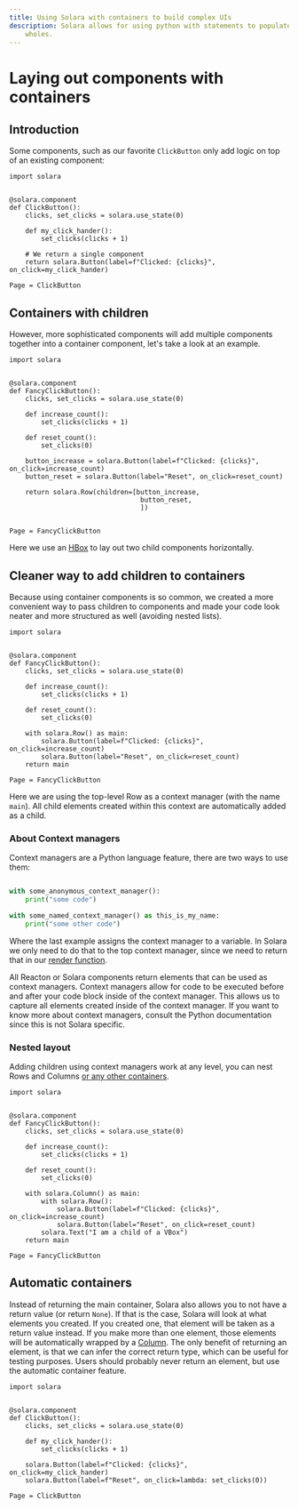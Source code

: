 ```yaml
---
title: Using Solara with containers to build complex UIs
description: Solara allows for using python with statements to populate your UIs in a structured manner. This makes it easy to compose different components to build cohesive
    wholes.
---
```


# Laying out components with containers

## Introduction
Some components, such as our favorite `ClickButton` only add logic on top of an existing component:

```solara
import solara


@solara.component
def ClickButton():
    clicks, set_clicks = solara.use_state(0)

    def my_click_hander():
        set_clicks(clicks + 1)

    # We return a single component
    return solara.Button(label=f"Clicked: {clicks}", on_click=my_click_hander)

Page = ClickButton
```


## Containers with children
However, more sophisticated components will add multiple components together into a container component, let's take a look at an example.

```solara
import solara


@solara.component
def FancyClickButton():
    clicks, set_clicks = solara.use_state(0)

    def increase_count():
        set_clicks(clicks + 1)

    def reset_count():
        set_clicks(0)

    button_increase = solara.Button(label=f"Clicked: {clicks}", on_click=increase_count)
    button_reset = solara.Button(label="Reset", on_click=reset_count)

    return solara.Row(children=[button_increase,
                                 button_reset,
                                 ])


Page = FancyClickButton

```


Here we use an [HBox](/documentation/components/layout/hbox) to lay out two child components horizontally.


## Cleaner way to add children to containers

Because using container components is so common, we created a more convenient way to pass children to components and made your code look neater and more structured as well (avoiding nested lists).

```solara
import solara


@solara.component
def FancyClickButton():
    clicks, set_clicks = solara.use_state(0)

    def increase_count():
        set_clicks(clicks + 1)

    def reset_count():
        set_clicks(0)

    with solara.Row() as main:
        solara.Button(label=f"Clicked: {clicks}", on_click=increase_count)
        solara.Button(label="Reset", on_click=reset_count)
    return main

Page = FancyClickButton

```

Here we are using the top-level Row as a context manager (with the name `main`). All child elements created within this context are automatically added as a child.

### About Context managers

Context managers are a Python language feature, there are two ways to use them:

```python

with some_anonymous_context_manager():
    print("some code")

with some_named_context_manager() as this_is_my_name:
    print("some other code")
```

Where the last example assigns the context manager to a variable. In Solara we only need to do that to the top context manager, since we need to return that in our [render function](/documentation/advanced/understanding/anatomy).

All Reacton or Solara components return elements that can be used as context managers. Context managers allow for code to be executed before and after your code block inside of the context manager. This allows us to capture all elements created inside of the context manager. If you want to know more about context managers, consult the Python documentation since this is not Solara specific.


### Nested layout

Adding children using context managers work at any level, you can nest Rows and Columns [or any other containers](/api#components).


```solara
import solara


@solara.component
def FancyClickButton():
    clicks, set_clicks = solara.use_state(0)

    def increase_count():
        set_clicks(clicks + 1)

    def reset_count():
        set_clicks(0)

    with solara.Column() as main:
        with solara.Row():
            solara.Button(label=f"Clicked: {clicks}", on_click=increase_count)
            solara.Button(label="Reset", on_click=reset_count)
        solara.Text("I am a child of a VBox")
    return main

Page = FancyClickButton

```


## Automatic containers


Instead of returning the main container, Solara also allows you to not have a return value (or return `None`).
If that is the case, Solara will look at what elements you created. If you created one, that element will be taken
as a return value instead. If you make more than one element, those elements will be automatically wrapped by
a [Column](/documentation/components/layout/column). The only benefit of returning an element, is that we can infer the correct return type,
which can be useful for testing purposes. Users should probably never return an element, but use the automatic
container feature.

```solara
import solara


@solara.component
def ClickButton():
    clicks, set_clicks = solara.use_state(0)

    def my_click_hander():
        set_clicks(clicks + 1)

    solara.Button(label=f"Clicked: {clicks}", on_click=my_click_hander)
    solara.Button(label=f"Reset", on_click=lambda: set_clicks(0))

Page = ClickButton
```

